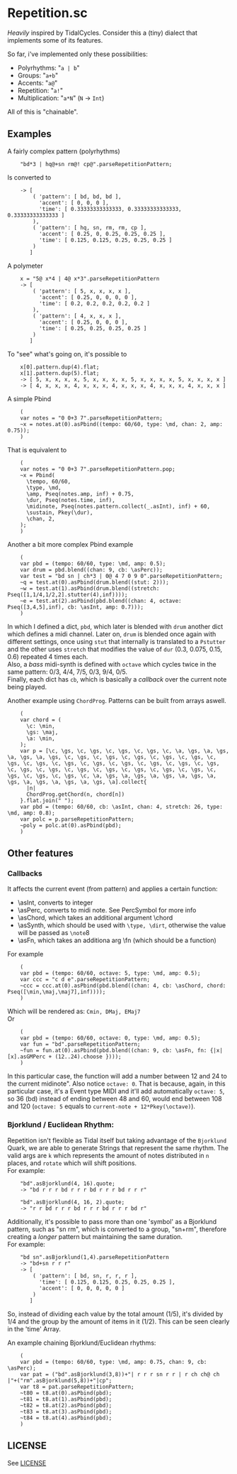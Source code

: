 # Repetition.sc

*Heavily* inspired by TidalCycles. Consider this a (tiny) dialect that implements some of its features.

So far, i've implemented only these possibilities:

* Polyrhythms: "`a | b`"
* Groups: "`a+b`"
* Accents: "`a@`"
* Repetition: "`a!`"
* Multiplication: "`a*N`" (`N` -> `Int`)

All of this is "chainable".

## Examples

A fairly complex pattern (polyrhythms)

        "bd*3 | hq@+sn rm@! cp@".parseRepetitionPattern;

Is converted to
        
        -> [
            ( 'pattern': [ bd, bd, bd ],
              'accent': [ 0, 0, 0 ],
              'time': [ 0.33333333333333, 0.33333333333333, 0.33333333333333 ]
            ),
            ( 'pattern': [ hq, sn, rm, rm, cp ],
              'accent': [ 0.25, 0, 0.25, 0.25, 0.25 ],
              'time': [ 0.125, 0.125, 0.25, 0.25, 0.25 ]
            )
           ]

A polymeter
        
        x = "5@ x*4 | 4@ x*3".parseRepetitionPattern
        -> [
            ( 'pattern': [ 5, x, x, x, x ],
              'accent': [ 0.25, 0, 0, 0, 0 ],
              'time': [ 0.2, 0.2, 0.2, 0.2, 0.2 ]
            ),
            ( 'pattern': [ 4, x, x, x ],
              'accent': [ 0.25, 0, 0, 0 ],
              'time': [ 0.25, 0.25, 0.25, 0.25 ]
            )
           ]

To "see" what's going on, it's possible to

        x[0].pattern.dup(4).flat;
        x[1].pattern.dup(5).flat;
        -> [ 5, x, x, x, x, 5, x, x, x, x, 5, x, x, x, x, 5, x, x, x, x ]
        -> [ 4, x, x, x, 4, x, x, x, 4, x, x, x, 4, x, x, x, 4, x, x, x ]


A simple Pbind
        
        (
        var notes = "0 0+3 7".parseRepetitionPattern;
        ~x = notes.at(0).asPbind((tempo: 60/60, type: \md, chan: 2, amp: 0.75));
        )

That is equivalent to
        
        (
        var notes = "0 0+3 7".parseRepetitionPattern.pop;
        ~x = Pbind(
          \tempo, 60/60,
          \type, \md,
          \amp, Pseq(notes.amp, inf) + 0.75,
          \dur, Pseq(notes.time, inf),
          \midinote, Pseq(notes.pattern.collect(_.asInt), inf) + 60,
          \sustain, Pkey(\dur),
          \chan, 2,
        );
        )

Another a bit more complex Pbind example
        
        (
        var pbd = (tempo: 60/60, type: \md, amp: 0.5);
        var drum = pbd.blend((chan: 9, cb: \asPerc));
        var test = "bd sn | ch*3 | 0@ 4 7 0 9 0".parseRepetitionPattern;
        ~q = test.at(0).asPbind(drum.blend((stut: 2)));
        ~w = test.at(1).asPbind(drum.blend((stretch: Pseq([1,1/4,1/2,2].stutter(4),inf))));
        ~e = test.at(2).asPbind(pbd.blend((chan: 4, octave: Pseq([3,4,5],inf), cb: \asInt, amp: 0.7)));
        )

In which I defined a dict, `pbd`, which later is blended with `drum` another dict which defines a midi channel. Later on, `drum` is blended once again with different settings, once using `stut` that internally is translated to a `Pstutter` and the other uses `stretch` that modifies the value of `dur` (0.3, 0.075, 0.15, 0.6) repeated 4 times each.  
Also, a _bass_ midi-synth is defined with `octave` which cycles twice in the same pattern:  0/3, 4/4, 7/5, 0/3, 9/4, 0/5.  
Finally, each dict has `cb`, which is basically a _callback_ over the current note being played.  

Another example using `ChordProg`. Patterns can be built from arrays aswell.

        (
        var chord = (
          \c: \min,
          \gs: \maj,
          \a: \min,
        );
        var p = [\c, \gs, \c, \gs, \c, \gs, \c, \gs, \c, \a, \gs, \a, \gs, \a, \gs, \a, \gs, \c, \gs, \c, \gs, \c, \gs, \c, \gs, \c, \gs, \c, \gs, \c, \gs, \c, \gs, \c, \gs, \c, \gs, \c, \gs, \c, \gs, \c, \gs, \c, \gs, \c, \gs, \c, \gs, \c, \gs, \c, \gs, \c, \gs, \c, \gs, \c, \gs, \c, \gs, \c, \gs, \c, \a, \gs, \a, \gs, \a, \gs, \a, \gs, \a, \gs, \a, \gs, \a, \gs, \a, \gs, \a].collect{
          |n|
          ChordProg.getChord(n, chord[n])
        }.flat.join(" ");
        var pbd = (tempo: 60/60, cb: \asInt, chan: 4, stretch: 26, type: \md, amp: 0.8);
        var polc = p.parseRepetitionPattern;
        ~poly = polc.at(0).asPbind(pbd);
        )


## Other features

### Callbacks

It affects the current event (from pattern) and applies a certain function:

* \asInt, converts to integer
* \asPerc, converts to midi note. See PercSymbol for more info
* \asChord, which takes an additional argument \chord
* \asSynth, which should be used with `\type, \dirt`, otherwise the value will be passed as `\note`8
* \asFn, which takes an additiona arg \fn (which should be a function)
 

For example
        
        (
        var pbd = (tempo: 60/60, octave: 5, type: \md, amp: 0.5);
        var ccc = "c d e".parseRepetitionPattern;
        ~ccc = ccc.at(0).asPbind(pbd.blend((chan: 4, cb: \asChord, chord: Pseq([\min,\maj,\maj7],inf))));
        )

Which will be rendered as: `Cmin, DMaj, EMaj7`  
Or  

        (
        var pbd = (tempo: 60/60, octave: 0, type: \md, amp: 0.5);
        var fun = "bd".parseRepetitionPattern;
        ~fun = fun.at(0).asPbind(pbd.blend((chan: 9, cb: \asFn, fn: {|x| [x].asGMPerc + (12..24).choose })));
        )

In this particular case, the function will add a number between 12 and 24 to the current midinote". Also notice `octave: 0`. That is because, again, in this particular case, it's a Event type MIDI and it'll add automatically `octave: 5`, so 36 (bd) instead of ending between 48 and 60, would end between 108 and 120 (`octave: 5` equals to `current-note + 12*Pkey(\octave)`).


### Bjorklund / Euclidean Rhythm:

Repetition isn't flexible as Tidal itself but taking advantage of the `Bjorklund` Quark, we are able to generate Strings that represent the same rhythm. The valid args are `k` which represents the amount of notes distributed in `n` places, and `rotate` which will shift positions.  
For example:
        
        "bd".asBjorklund(4, 16).quote;
        -> "bd r r r bd r r r bd r r r bd r r r"

        "bd".asBjorklund(4, 16, 2).quote;
        -> "r r bd r r r bd r r r bd r r r bd r"

Additionally, it's possible to pass more than one 'symbol' as a Bjorklund pattern, such as "sn rm", which is converted to a group, "sn+rm", therefore creating a _longer_ pattern but maintaining the same duration.  
For example:
        
        "bd sn".asBjorklund(1,4).parseRepetitionPattern
        -> "bd+sn r r r"
        -> [
            ( 'pattern': [ bd, sn, r, r, r ],
              'time': [ 0.125, 0.125, 0.25, 0.25, 0.25 ],
              'accent': [ 0, 0, 0, 0, 0 ]
            )
           ]

So, instead of dividing each value by the total amount (1/5), it's divided by 1/4 and the group by the amount of items in it (1/2). This can be seen clearly in the 'time' Array.
  
An example chaining Bjorklund/Euclidean rhythms:

        (
        var pbd = (tempo: 60/60, type: \md, amp: 0.75, chan: 9, cb: \asPerc);
        var pat = ("bd".asBjorklund(3,8))+"| r r r sn r r | r ch ch@ ch |"+("rm".asBjorklund(5,8))+"|cp";
        var t8 = pat.parseRepetitionPattern;
        ~t80 = t8.at(0).asPbind(pbd);
        ~t81 = t8.at(1).asPbind(pbd);
        ~t82 = t8.at(2).asPbind(pbd);
        ~t83 = t8.at(3).asPbind(pbd);
        ~t84 = t8.at(4).asPbind(pbd);
        )


## LICENSE

See [LICENSE](LICENSE)
